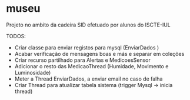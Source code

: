 # museu
Projeto no ambito da cadeira SID efetuado por alunos do ISCTE-IUL


TODOS:

  - Criar classe para enviar registos para mysql (EnviarDados <Thread>)
  - Acabar verificação de mensagens boas e más e separar em coleções
  - Criar recurso partilhado para Alertas e MedicoesSensor
  - Adicionar o resto das MedicaoThread (Humidade, Movimento e Luminosidade)
  - Meter a Thread EnviarDados, a enviar email no caso de falha
  - Criar Thread para atualizar tabela sistema (trigger Mysql -> inicia thread)
